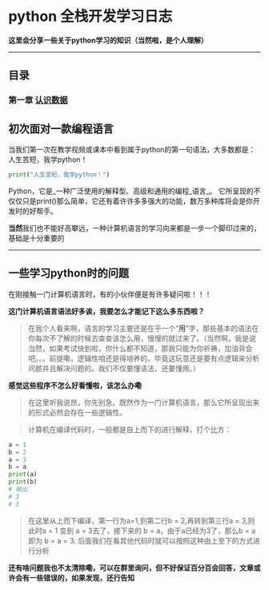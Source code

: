 # python 全栈开发学习日志

**这里会分享一些关于python学习的知识（当然啦，是个人理解）**

---
## 目录
### 第一章 [认识数据](https://github.com/YeaChur/python_study/blob/main/python_Chapter1/data_type.md "认识不同类型的数据")

## 初次面对一款编程语言

当我们第一次在教学视频或课本中看到属于python的第一句语法，大多数都是：人生苦短，我学python！
```python
print("人生苦短，我学python！")
```
Python，它是_一种广泛使用的解释型、高级和通用的编程_语言_。
它所呈现的不仅仅只是print()那么简单，它还有着许许多多强大的功能，数万多种库将会是你开发时的好帮手。

**当然**我们也不能好高攀远，一种计算机语言的学习向来都是一步一个脚印过来的，基础是十分重要的

---
## 一些学习python时的问题
在刚接触一门计算机语言时，有的小伙伴便是有许多疑问啦！！！

__这门计算机语言语法好多诶，我要怎么才能记下这么多东西啦？__
> 在我个人看来啊，语言的学习主要还是在乎一个“**用**”字，那些基本的语法在你每次不了解的时候去查查该怎么用，慢慢的就过来了。（当然啊，我是说当然，如果考试快到啦，你什么都不知道，那我只能为你祈祷，加油背会吧。。。前提嘞，逻辑性咱还是得培养的，毕竟这玩意还是要有点逻辑来分析问题并且解决问题的。我们不仅要懂语法，还要懂用。）

__感觉这些程序不怎么好看懂啦，该怎么办嘞__

>在这里听我说昂，你先别急。既然作为一门计算机语言，那么它所呈现出来的形式必然会存在一些逻辑性。

>计算机在编译代码时，一般都是自上而下的进行解释，打个比方：

```python
a = 1
b = 2
a = 3
b = a
print(a)
print(b)
# 输出
# 3
# 3
```
>在这里从上而下编译，第一行为a=1,到第二行b = 2,再转到第三行a = 3,则此时a = 1 变到 a = 3去了，接下来的 b = a，由于a已经为3了，那么b = a 即为 b = a = 3.
>后面我们在看其他代码时就可以按照这种由上至下的方式进行分析

__还有啥问题我也不太清除嘞，可以在群里询问，但不好保证百分百会回答，文章或许会有一些错误的，如果发现，还行告知__
